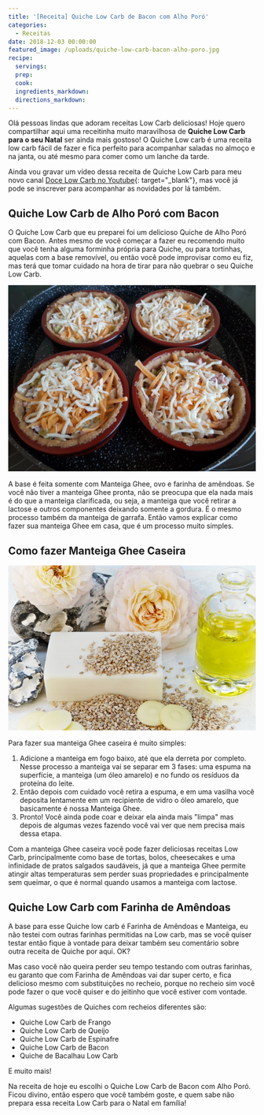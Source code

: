 ```yaml
---
title: '[Receita] Quiche Low Carb de Bacon com Alho Poró'
categories:
  - Receitas
date: 2018-12-03 00:00:00
featured_image: /uploads/quiche-low-carb-bacon-alho-poro.jpg
recipe:
  servings:
  prep:
  cook:
  ingredients_markdown:
  directions_markdown:
---
```


Ol&aacute; pessoas lindas que adoram receitas Low Carb deliciosas! Hoje quero compartilhar aqui uma receitinha muito maravilhosa de **Quiche Low Carb para o seu Natal** ser ainda mais gostoso! O Quiche Low carb &eacute; uma receita low carb f&aacute;cil de fazer e fica perfeito para acompanhar saladas no almo&ccedil;o e na janta, ou at&eacute; mesmo para comer como um lanche da tarde.

Ainda vou gravar um v&iacute;deo dessa receita de Quiche Low Carb para meu novo canal [Doce Low Carb no Youtube](https://www.youtube.com/fabiolafaria?sub_confirmation=1){: target="_blank"}, mas voc&ecirc; j&aacute; pode se inscrever para acompanhar as novidades por l&aacute; tamb&eacute;m.

## **Quiche Low Carb de Alho Por&oacute; com Bacon**

O Quiche Low Carb que eu preparei foi um delicioso Quiche de Alho Por&oacute; com Bacon. Antes mesmo de voc&ecirc; come&ccedil;ar a fazer eu recomendo muito que voc&ecirc; tenha alguma forminha pr&oacute;pria para Quiche, ou para tortinhas, aquelas com a base remov&iacute;vel, ou ent&atilde;o voc&ecirc; pode improvisar como eu fiz, mas ter&aacute; que tomar cuidado na hora de tirar para n&atilde;o quebrar o seu Quiche Low Carb.

![](/uploads/quiche-low-carb-forminha.jpg)

A base &eacute; feita somente com Manteiga Ghee, ovo e farinha de am&ecirc;ndoas. Se voc&ecirc; n&atilde;o tiver a manteiga Ghee pronta, n&atilde;o se preocupa que ela nada mais &eacute; do que a manteiga clarificada, ou seja, a manteiga que voc&ecirc; retirar a lactose e outros componentes deixando somente a gordura. &Eacute; o mesmo processo tamb&eacute;m da manteiga de garrafa. Ent&atilde;o vamos explicar como fazer sua manteiga Ghee em casa, que &eacute; um processo muito simples.

## Como fazer Manteiga Ghee Caseira

![](/uploads/manteiga-ghee-clarificada.jpg)

Para fazer sua manteiga Ghee caseira &eacute; muito simples:

1. Adicione a manteiga em fogo baixo, at&eacute; que ela derreta por completo. Nesse processo a manteiga vai se separar em 3 fases: uma espuma na superf&iacute;cie, a manteiga (um &oacute;leo amarelo) e no fundo os res&iacute;duos da prote&iacute;na do leite.&nbsp;
2. Ent&atilde;o depois com cuidado voc&ecirc; retira a espuma, e em uma vasilha voc&ecirc; deposita lentamente em um recipiente de vidro o &oacute;leo amarelo, que basicamente &eacute; nossa Manteiga Ghee.
3. Pronto! Voc&ecirc; ainda pode coar e deixar ela ainda mais "limpa" mas depois de algumas vezes fazendo voc&ecirc; vai ver que nem precisa mais dessa etapa.

Com a manteiga Ghee caseira voc&ecirc; pode fazer deliciosas receitas Low Carb, principalmente como base de tortas, bolos, cheesecakes e uma infinidade de pratos salgados saud&aacute;veis, j&aacute; que a manteiga Ghee permite atingir altas temperaturas sem perder suas propriedades e principalmente sem queimar, o que &eacute; normal quando usamos a manteiga com lactose.

## Quiche Low Carb com Farinha de Am&ecirc;ndoas

A base para esse Quiche low carb &eacute; Farinha de Am&ecirc;ndoas e Manteiga, eu n&atilde;o testei com outras farinhas permitidas na Low carb, mas se voc&ecirc; quiser testar ent&atilde;o fique &agrave; vontade para deixar tamb&eacute;m seu coment&aacute;rio sobre outra receita de Quiche por aqui. OK?

Mas caso voc&ecirc; n&atilde;o queira perder seu tempo testando com outras farinhas, eu garanto que com Farinha de Am&ecirc;ndoas vai dar super certo, e fica delicioso mesmo com substitui&ccedil;&otilde;es no recheio, porque no recheio sim voc&ecirc; pode fazer o que voc&ecirc; quiser e do jeitinho que voc&ecirc; estiver com vontade.

Algumas sugest&otilde;es de Quiches com recheios diferentes s&atilde;o:

* Quiche Low Carb de Frango
* Quiche Low Carb de Queijo
* Quiche Low Carb de Espinafre
* Quiche Low Carb de Bacon
* Quiche de Bacalhau Low Carb

E muito mais!

Na receita de hoje eu escolhi o Quiche Low Carb de Bacon com Alho Por&oacute;. Ficou divino, ent&atilde;o espero que voc&ecirc; tamb&eacute;m goste, e quem sabe n&atilde;o prepara essa receita Low Carb para o Natal em fam&iacute;lia!

&nbsp;

&nbsp;

&nbsp;

&nbsp;

&nbsp;

&nbsp;

&nbsp;

&nbsp;